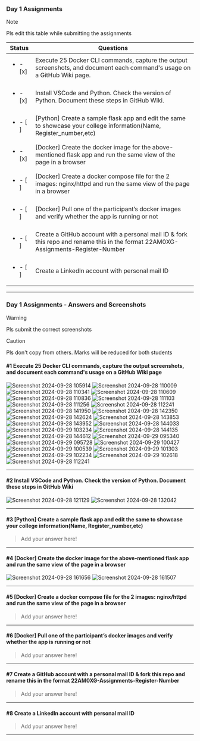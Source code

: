 ### Day 1 Assignments

> [!NOTE]
> Pls edit this table while submitting the assignments

| Status         | Questions     | 
|----------------|---------------|
| <ul><li>- [x] </li></ul> | Execute 25 Docker CLI commands, capture the output screenshots, and document each command's usage on a GitHub Wiki page. |
| <ul><li>- [x] </li></ul> | Install VSCode and Python. Check the version of Python. Document these steps in GitHub Wiki. |
| <ul><li>- [ ] </li></ul> | [Python] Create a sample flask app and edit the same to showcase your college information(Name, Register_number,etc) |
| <ul><li>- [x] </li></ul> | [Docker] Create the docker image for the above-mentioned flask app and run the same view of the page in a browser |
| <ul><li>- [ ] </li></ul> | [Docker] Create a docker compose file for the 2 images: nginx/httpd and run the same view of the page in a browser |
| <ul><li>- [ ] </li></ul> | [Docker] Pull one of the participant’s docker images and verify whether the app is running or not  |
| <ul><li>- [ ] </li></ul> | Create a GitHub account with a personal mail ID & fork this repo and rename this in the format 22AM0XG-Assignments-Register-Number  |
| <ul><li>- [ ] </li></ul> | Create a LinkedIn account with personal mail ID  |

***

### Day 1 Assignments - Answers and Screenshots

> [!WARNING]
> Pls submit the correct screenshots

> [!CAUTION]
> Pls don't copy from others. Marks will be reduced for both students

#### #1 Execute 25 Docker CLI commands, capture the output screenshots, and document each command's usage on a GitHub Wiki page
![Screenshot 2024-09-28 105914](https://github.com/user-attachments/assets/ae8d78bc-6573-4a8e-8d86-025c35362473)
![Screenshot 2024-09-28 110009](https://github.com/user-attachments/assets/5436eb82-a0d1-4af9-9c55-16dd64c93f02)
![Screenshot 2024-09-28 110341](https://github.com/user-attachments/assets/06a8dea7-10cc-4cc6-9360-e0c1960d9eed)
![Screenshot 2024-09-28 110609](https://github.com/user-attachments/assets/63d983bb-0168-4ecd-9e14-eacc11a453ec)
![Screenshot 2024-09-28 110836](https://github.com/user-attachments/assets/6c923360-74f1-4723-9753-6a3cebc7c50e)
![Screenshot 2024-09-28 111103](https://github.com/user-attachments/assets/a3ae1c28-ff47-4ac3-b3a3-9098097061b1)
![Screenshot 2024-09-28 111256](https://github.com/user-attachments/assets/053b9672-b6ae-42a9-b82f-4837834dbd46)
![Screenshot 2024-09-28 112241](https://github.com/user-attachments/assets/89f877a1-8cc2-43e2-be6b-3dfced5c2979)
![Screenshot 2024-09-28 141950](https://github.com/user-attachments/assets/caf21c85-195c-4396-a6fb-b09862ffe2d6)
![Screenshot 2024-09-28 142350](https://github.com/user-attachments/assets/d3e21676-9d05-4a05-9265-c088cfdd2541)
![Screenshot 2024-09-28 142624](https://github.com/user-attachments/assets/c3c73631-e8b7-43ee-88fc-28ef30e3ce85)
![Screenshot 2024-09-28 143853](https://github.com/user-attachments/assets/8626ee02-d914-44f0-a24f-71db81f1faa8)
![Screenshot 2024-09-28 143952](https://github.com/user-attachments/assets/14f364b9-aa0b-415e-948e-03d03cf2cabf)
![Screenshot 2024-09-28 144033](https://github.com/user-attachments/assets/15e49f3a-226d-4369-8628-35b46d613678)
![Screenshot 2024-09-29 103234](https://github.com/user-attachments/assets/0e2b6917-f636-41e5-91d2-320adb6624ea)
![Screenshot 2024-09-28 144135](https://github.com/user-attachments/assets/c853e8cd-1aa4-4c49-a06f-b48b252006be)
![Screenshot 2024-09-28 144612](https://github.com/user-attachments/assets/5cb17585-3eef-4d0b-9e05-99554494ec65)
![Screenshot 2024-09-29 095340](https://github.com/user-attachments/assets/2bee47da-f01e-49aa-bd1d-f8a91ce0cc52)
![Screenshot 2024-09-29 095728](https://github.com/user-attachments/assets/e6ff5e5e-d116-46d3-8e60-be2c72d06f27)
![Screenshot 2024-09-29 100427](https://github.com/user-attachments/assets/96b42bb2-3999-429b-ab54-596576eb9584)
![Screenshot 2024-09-29 100539](https://github.com/user-attachments/assets/2d8296ba-0d5e-4cdf-aa1f-f941af0907c1)
![Screenshot 2024-09-29 101303](https://github.com/user-attachments/assets/ba8f87a0-f0a8-454f-84a7-2bcac27b5d0b)
![Screenshot 2024-09-29 102234](https://github.com/user-attachments/assets/f026ceff-5c8e-4b04-a78b-d353c85ed8c1)
![Screenshot 2024-09-29 102618](https://github.com/user-attachments/assets/780598de-648f-48a5-ad57-1f383d4ab9c3)
![Screenshot 2024-09-28 112241](https://github.com/user-attachments/assets/ca0e5c82-032e-4ce2-b6ce-00beefcbf028)




***

#### #2 Install VSCode and Python. Check the version of Python. Document these steps in GitHub Wiki
![Screenshot 2024-09-28 121129](https://github.com/user-attachments/assets/0a86f53b-b59a-40fa-9c4f-4cff23ddbe1d)
![Screenshot 2024-09-28 132042](https://github.com/user-attachments/assets/6a589e44-f640-41dc-86b1-9eab4ac192ac)



***

#### #3 [Python] Create a sample flask app and edit the same to showcase your college information(Name, Register_number,etc)
> Add your answer here!

***

#### #4 [Docker] Create the docker image for the above-mentioned flask app and run the same view of the page in a browser
![Screenshot 2024-09-28 161656](https://github.com/user-attachments/assets/325f2b64-dfe4-4405-96dd-62a61b1b7b54)
![Screenshot 2024-09-28 161507](https://github.com/user-attachments/assets/d155097b-32f7-4357-8185-b79aa33db1d2)


***

#### #5 [Docker] Create a docker compose file for the 2 images: nginx/httpd and run the same view of the page in a browser
> Add your answer here!

***

#### #6 [Docker] Pull one of the participant’s docker images and verify whether the app is running or not
> Add your answer here!

***

#### #7 Create a GitHub account with a personal mail ID & fork this repo and rename this in the format 22AM0XG-Assignments-Register-Number
> Add your answer here!

***

#### #8 Create a LinkedIn account with personal mail ID
> Add your answer here!

***
